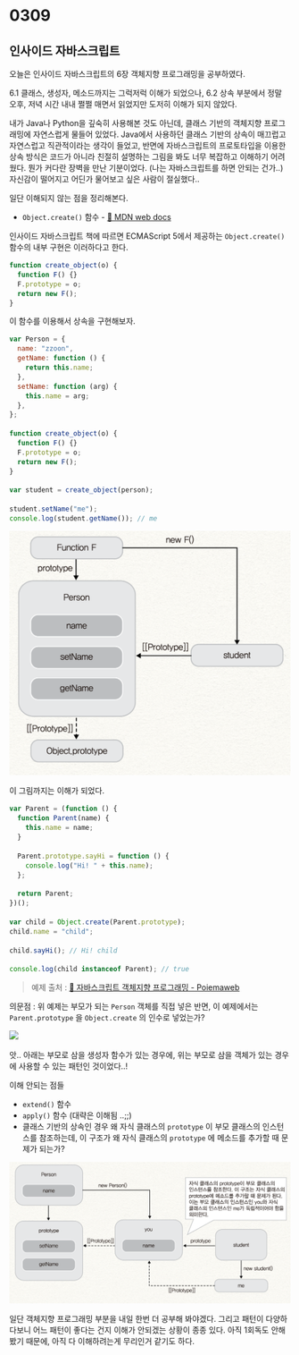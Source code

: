 # 0309

## 인사이드 자바스크립트

오늘은 인사이드 자바스크립트의 6장 객체지향 프로그래밍을 공부하였다.

6.1 클래스, 생성자, 메소드까지는 그럭저럭 이해가 되었으나, 6.2 상속 부분에서 정말 오후, 저녁 시간 내내 쩔쩔 매면서 읽었지만 도저히 이해가 되지 않았다.

내가 Java나 Python을 깊숙히 사용해본 것도 아닌데, 클래스 기반의 객체지향 프로그래밍에 자연스럽게 물들어 있었다. Java에서 사용하던 클래스 기반의 상속이 매끄럽고 자연스럽고 직관적이라는 생각이 들었고, 반면에 자바스크립트의 프로토타입을 이용한 상속 방식은 코드가 아니라 친절히 설명하는 그림을 봐도 너무 복잡하고 이해하기 어려웠다. 뭔가 커다란 장벽을 만난 기분이었다. (나는 자바스크립트를 하면 안되는 건가..) 자신감이 떨어지고 어딘가 물어보고 싶은 사람이 절실했다..

일단 이해되지 않는 점을 정리해본다.

- `Object.create()` 함수 - [🔗 MDN web docs](https://developer.mozilla.org/ko/docs/Web/JavaScript/Reference/Global_Objects/Object/create)

인사이드 자바스크립트 책에 따르면 ECMAScript 5에서 제공하는 `Object.create()` 함수의 내부 구현은 이러하다고 한다.

```javascript
function create_object(o) {
  function F() {}
  F.prototype = o;
  return new F();
}
```

이 함수를 이용해서 상속을 구현해보자.

```javascript
var Person = {
  name: "zzoon",
  getName: function () {
    return this.name;
  },
  setName: function (arg) {
    this.name = arg;
  },
};

function create_object(o) {
  function F() {}
  F.prototype = o;
  return new F();
}

var student = create_object(person);

student.setName("me");
console.log(student.getName()); // me
```

![object-create](../images/object-create.png)

이 그림까지는 이해가 되었다.

```javascript
var Parent = (function () {
  function Parent(name) {
    this.name = name;
  }

  Parent.prototype.sayHi = function () {
    console.log("Hi! " + this.name);
  };

  return Parent;
})();

var child = Object.create(Parent.prototype);
child.name = "child";

child.sayHi(); // Hi! child

console.log(child instanceof Parent); // true
```

> 예제 출처 : [🔗 자바스크립트 객체지향 프로그래밍 - Poiemaweb](https://poiemaweb.com/js-object-oriented-programming)

의문점 : 위 예제는 부모가 되는 `Person` 객체를 직접 넣은 반면, 이 예제에서는 `Parent.prototype` 을 `Object.create` 의 인수로 넣었는가?

![](https://poiemaweb.com/img/prototypal-inheritance1.png)

앗.. 아래는 부모로 삼을 생성자 함수가 있는 경우에, 위는 부모로 삼을 객체가 있는 경우에 사용할 수 있는 패턴인 것이었다..!

이해 안되는 점들

- `extend()` 함수
- `apply()` 함수 (대략은 이해됨 ..;;)
- 클래스 기반의 상속인 경우 왜 자식 클래스의 `prototype` 이 부모 클래스의 인스턴스를 참조하는데, 이 구조가 왜 자식 클래스의 `prototype` 에 메소드를 추가할 때 문제가 되는가?

![child-class-prototype](../images/child-class-prototype.png)

일단 객체지향 프로그래밍 부분을 내일 한번 더 공부해 봐야겠다. 그리고 패턴이 다양하다보니 어느 패턴이 좋다는 건지 이해가 안되겠는 상황이 종종 있다. 아직 1회독도 안해봤기 때문에, 아직 다 이해하려는게 무리인거 같기도 하다.
